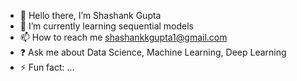 - 👋 Hello there, I’m Shashank Gupta
- 🌱 I’m currently learning sequential models
- 📫 How to reach me shashankkgupta1@gmail.com
- ❓ Ask me about Data Science, Machine Learning, Deep Learning
- ⚡ Fun fact: ...
<!---
shashankkgupta1/shashankkgupta1 is a ✨ special ✨ repository because its `README.md` (this file) appears on your GitHub profile.
You can click the Preview link to take a look at your changes.
--->
